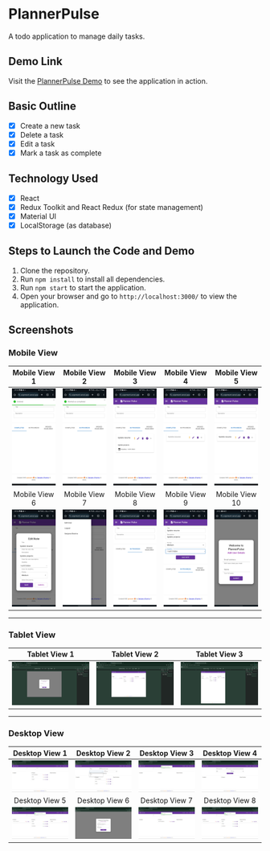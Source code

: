 # PlannerPulse

A todo application to manage daily tasks.

## Demo Link

Visit the [PlannerPulse Demo](https://plannerpulse-assignment.vercel.app/) to see the application in action.

## Basic Outline

- [x] Create a new task
- [x] Delete a task
- [x] Edit a task
- [x] Mark a task as complete

## Technology Used

- [x] React
- [x] Redux Toolkit and React Redux (for state management)
- [x] Material UI
- [x] LocalStorage (as database)

## Steps to Launch the Code and Demo

1. Clone the repository.
2. Run `npm install` to install all dependencies.
3. Run `npm start` to start the application.
4. Open your browser and go to `http://localhost:3000/` to view the application.

## Screenshots

### Mobile View

| Mobile View 1 | Mobile View 2 | Mobile View 3 | Mobile View 4 | Mobile View 5 |
| :------------:| :------------:| :------------:| :------------:| :------------:|
| ![Mobile View 1](./src/assets/readme/phone_1.jpg) | ![Mobile View 2](./src/assets/readme/phone_2.jpg) | ![Mobile View 3](./src/assets/readme/phone_3.jpg) | ![Mobile View 4](./src/assets/readme/phone_4.jpg) | ![Mobile View 5](./src/assets/readme/phone_5.jpg) |
| Mobile View 6 | Mobile View 7 | Mobile View 8 | Mobile View 9 | Mobile View 10 |
| ![Mobile View 6](./src/assets/readme/phone_6.jpg) | ![Mobile View 7](./src/assets/readme/phone_7.jpg) | ![Mobile View 8](./src/assets/readme/phone_8.jpg) | ![Mobile View 9](./src/assets/readme/phone_9.jpg) | ![Mobile View 10](./src/assets/readme/phone_10.jpg) |

---

### Tablet View

| Tablet View 1 | Tablet View 2 | Tablet View 3 |
| :------------:| :------------:| :------------:|
| ![Tablet View 1](./src/assets/readme/tab_1.jpeg) | ![Tablet View 2](./src/assets/readme/tab_2.jpeg) | ![Tablet View 3](./src/assets/readme/tab_3.jpeg) |

---

### Desktop View

| Desktop View 1 | Desktop View 2 | Desktop View 3 | Desktop View 4 |
| :-------------:| :-------------:| :-------------:| :-------------:|
| ![Desktop View 1](./src/assets/readme/web_1.jpeg) | ![Desktop View 2](./src/assets/readme/web_2.jpeg) | ![Desktop View 3](./src/assets/readme/web_3.jpeg) | ![Desktop View 4](./src/assets/readme/web_4.jpeg) |
| Desktop View 5 | Desktop View 6 | Desktop View 7 | Desktop View 8 |
| ![Desktop View 5](./src/assets/readme/web_5.jpeg) | ![Desktop View 6](./src/assets/readme/web_6.jpeg) | ![Desktop View 7](./src/assets/readme/web_7.jpeg) | ![Desktop View 8](./src/assets/readme/web_8.jpeg) |
